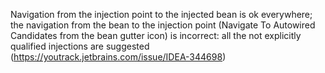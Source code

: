 Navigation from the injection point to the injected bean is ok everywhere;
the navigation from the bean to the injection point (Navigate To Autowired Candidates from the bean gutter icon)
is incorrect: all the not explicitly qualified injections are suggested (https://youtrack.jetbrains.com/issue/IDEA-344698)